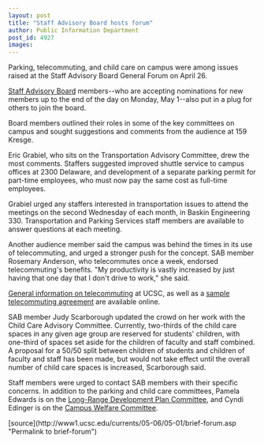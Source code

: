 ```yaml
---
layout: post
title: "Staff Advisory Board hosts forum"
author: Public Information Department
post_id: 4927
images:
---
```


<a name="content" id="content"></a>
<p>
  Parking, telecommuting, and child care on campus were among issues raised at the Staff Advisory Board General Forum on April 26.
</p>
<p>
  <a href="http://www2.ucsc.edu/sab/index.html">Staff Advisory Board</a> members--who are accepting nominations for new members up to the end of the day on Monday, May 1--also put in a plug for others to join the board.
</p>
<p>
  Board members outlined their roles in some of the key committees on campus and sought suggestions and comments from the audience at 159 Kresge.
</p>
<p>
  Eric Grabiel, who sits on the Transportation Advisory Committee, drew the most comments. Staffers suggested improved shuttle service to campus offices at 2300 Delaware, and development of a separate parking permit for part-time employees, who must now pay the same cost as full-time employees.
</p>
<p>
  Grabiel urged any staffers interested in transportation issues to attend the meetings on the second Wednesday of each month, in Baskin Engineering 330. Transportation and Parking Services staff members are available to answer questions at each meeting.
</p>
<p>
  Another audience member said the campus was behind the times in its use of telecommuting, and urged a stronger push for the concept. SAB member Rosemary Anderson, who telecommutes once a week, endorsed telecommuting's benefits. "My productivity is vastly increased by just having that one day that I don't drive to work," she said.
</p>
<p>
  <a href="http://shr.ucsc.edu/shr-procedures/section-e/e13.pdf">General information on telecommuting</a> at UCSC, as well as a <a href="http://shr.ucsc.edu/forms/forms/shr-1280.pdf">sample telecommuting agreement</a> are available online.
</p>
<p>
  SAB member Judy Scarborough updated the crowd on her work with the Child Care Advisory Committee. Currently, two-thirds of the child care spaces in any given age group are reserved for students' children, with one-third of spaces set aside for the children of faculty and staff combined. A proposal for a 50/50 split between children of students and children of faculty and staff has been made, but would not take effect until the overall number of child care spaces is increased, Scarborough said.
</p>
<p>
  Staff members were urged to contact SAB members with their specific concerns. In addition to the parking and child care committees, Pamela Edwards is on the <a href="http://lrdp.ucsc.edu/lrdpc.shtml">Long-Range Development Plan Committee</a>, and Cyndi Edinger is on the <a href="http://planning.ucsc.edu/eac/cwc/">Campus Welfare Committee</a>.
</p>
[source](http://www1.ucsc.edu/currents/05-06/05-01/brief-forum.asp "Permalink to brief-forum")

